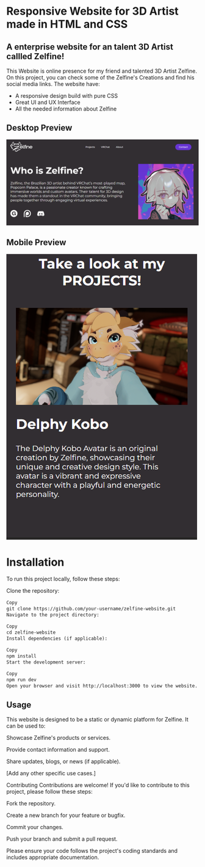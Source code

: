 # Responsive Website for 3D Artist made in HTML and CSS

## A enterprise website for an talent 3D Artist callled Zelfine!

This Website is online presence for my friend and talented 3D Artist Zelfine. On this project, you can check some of
the Zelfine's Creations and find his social media links. The website have:

* A responsive design build with pure CSS
* Great UI and UX Interface
* All the needed information about Zelfine

## Desktop Preview
![website preview](img/image.png)

## Mobile Preview
![mobile Preview](img/image-1.png)

# Installation

To run this project locally, follow these steps:

Clone the repository:

```console
Copy
git clone https://github.com/your-username/zelfine-website.git
Navigate to the project directory:
````

```console
Copy
cd zelfine-website
Install dependencies (if applicable):
```

```console
Copy
npm install
Start the development server:
```

```console
Copy
npm run dev
Open your browser and visit http://localhost:3000 to view the website.
```

## Usage
This website is designed to be a static or dynamic platform for Zelfine. It can be used to:

Showcase Zelfine's products or services.

Provide contact information and support.

Share updates, blogs, or news (if applicable).

[Add any other specific use cases.]

Contributing
Contributions are welcome! If you'd like to contribute to this project, please follow these steps:

Fork the repository.

Create a new branch for your feature or bugfix.

Commit your changes.

Push your branch and submit a pull request.

Please ensure your code follows the project's coding standards and includes appropriate documentation.